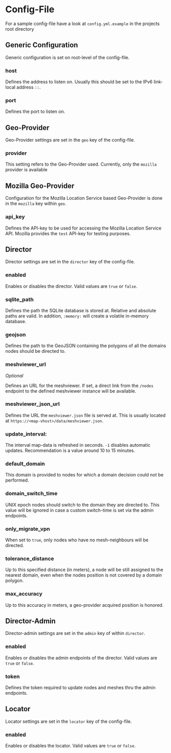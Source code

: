 # Config-File
For a sample config-file have a look at `config.yml.example` in the projects root directory

## Generic Configuration
Generic configuration is set on root-level of the config-file.

### host
Defines the address to listen on. Usually this should be set to the IPv6 link-local address `::`.

### port
Defines the port to listen on.

## Geo-Provider
Geo-Provider settings are set in the `geo` key of the config-file.

### provider
This setting refers to the Geo-Provider used. Currently, only the `mozilla` provider is available

## Mozilla Geo-Provider
Configuration for the Mozilla Location Service based Geo-Provider is done in the `mozilla` key within `geo`.

### api_key
Defines the API-key to be used for accessing the Mozilla Location Service API. Mozilla provides the `test` API-key for testing purposes.

## Director
Director settings are set in the `director` key of the config-file.

### enabled
Enables or disables the director. Valid values are `true` or `false`.

### sqlite_path
Defines the path the SQLite database is stored at. Relative and absolute paths are valid. In addition, `:memory:` will create a volatile in-memory database.

### geojson
Defines the path to the GeoJSON containing the polygons of all the domains nodes should be directed to.

### meshviewer_url
*Optional*

Defines an URL for the meshviewer. If set, a direct link from the `/nodes` endpoint to the defined meshviewer instance will be available.

### meshviewer_json_url
Defines the URL the `meshviewer.json` file is served at. This is usually located at `https://<map-vhost>/data/meshviewer.json`.

### update_interval:
The interval map-data is refreshed in seconds. `-1` disables automatic updates. Recommendation is a value around 10 to 15 minutes.

### default_domain
This domain is provided to nodes for which a domain decision could not be performed.

### domain_switch_time
UNIX epoch nodes should switch to the domain they are directed to. This value will be ignored in case a custom switch-time is set via the admin endpoints.

### only_migrate_vpn
When set to `true`, only nodes who have no mesh-neighbours will be directed.

### tolerance_distance
Up to this specified distance (in meters), a node will be still assigned to the nearest domain, even when the nodes position is not covered by a domain polygon.

### max_accuracy
Up to this accuracy in meters, a geo-provider acquired position is honored.

## Director-Admin
Director-admin settings are set in the `admin` key of within `director`.

### enabled
Enables or disables the admin endpoints of the director. Valid values are `true` or `false`.

### token
Defines the token required to update nodes and meshes thru the admin endpoints.

## Locator
Locator settings are set in the `locator` key of the config-file.

### enabled
Enables or disables the locator. Valid values are `true` or `false`.
